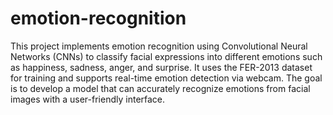 # emotion-recognition
This project implements emotion recognition using Convolutional Neural Networks (CNNs) to classify facial expressions into different emotions such as happiness, sadness, anger, and surprise. It uses the FER-2013 dataset for training and supports real-time emotion detection via webcam. 
The goal is to develop a model that can accurately recognize emotions from facial images with a user-friendly interface.


